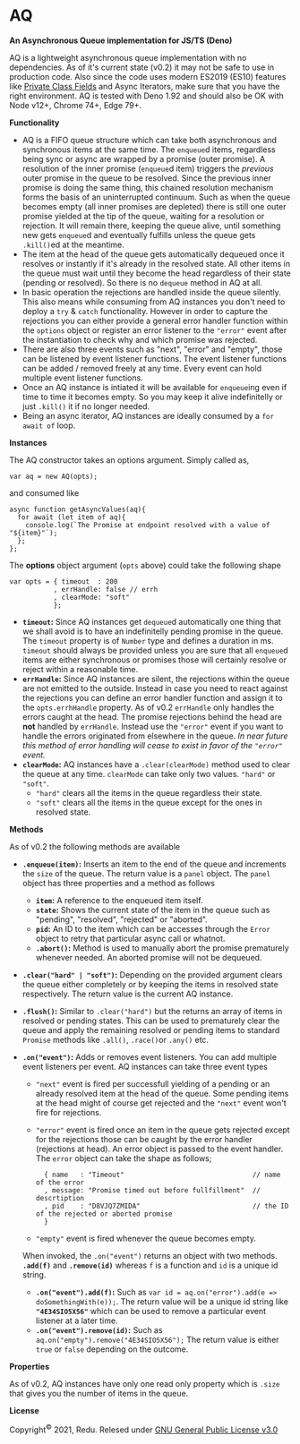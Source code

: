 # AQ

**An Asynchronous Queue implementation for JS/TS (Deno)**

AQ is a lightweight asynchronous queue implementation with no dependencies. As of it's current state (v0.2) it may not be safe to use in production code. Also since the code uses modern ES2019 (ES10) features like [Private Class Fields](https://developer.mozilla.org/en-US/docs/Web/JavaScript/Reference/Classes/Private_class_fields) and Async Iterators, make sure that you have the right environment. AQ is tested with Deno 1.92 and should also be OK with Node v12+, Chrome 74+, Edge 79+.

**Functionality**

- AQ is a FIFO queue structure which can take both asynchronous and synchronous items at the same time. The `enqueue`d items, regardless being sync or async are wrapped by a promise (outer promise). A resolution of the inner promise (`enqueue`d item) triggers the *previous* outer promise in the queue to be resolved. Since the previous inner promise is doing the same thing, this chained resolution mechanism forms the basis of an uninterrupted continuum. Such as when the queue becomes empty (all inner promises are depleted) there is still one outer promise yielded at the tip of the queue, waiting for a resolution or rejection. It will remain there, keeping the queue alive, until something new gets `enqueue`d and eventually fulfills unless the queue gets `.kill()`ed at the meantime.
- The item at the head of the queue gets automatically dequeued once it resolves or instantly if it's already in the resolved state. All other items in the queue must wait until they become the head regardless of their state (pending or resolved). So there is no  `dequeue` method in AQ at all.
- In basic operation the rejections are handled inside the queue silently. This also means while consuming from AQ instances you don't need to deploy a `try` & `catch` functionality. However in order to capture the rejections you can either provide a general error handler function within the `options` object or register an error listener to the `"error"` event after the instantiation to check why and which promise was rejected.
- There are also three events such as "next", "error" and "empty", those can be listened by event listener functions. The event listener functions can be added / removed freely at any time. Every event can hold multiple event listener functions.
- Once an AQ instance is intiated it will be available for `enqueue`ing even if time to time it becomes empty. So you may keep it alive indefinitelly or just `.kill()` it if no longer needed.
- Being an async iterator, AQ instances are ideally consumed by a `for await of` loop.

**Instances**

The AQ constructor takes an options argument. Simply called as,

    var aq = new AQ(opts);

and consumed like

	async function getAsyncValues(aq){
	  for await (let item of aq){
	    console.log(`The Promise at endpoint resolved with a value of "${item}"`);
	  };
	};

The **options** object argument (`opts` above) could take the following shape

    var opts = { timeout  : 200
               , errHandle: false // errh
               , clearMode: "soft"
               };

- **`timeout`:** Since AQ instances get `dequeue`d automatically one thing that we shall avoid is to have an indefinitelly pending promise in the queue. The `timeout` property is of `Number` type and defines a duration in ms. `timeout` should always be provided unless you are sure that all `enqueue`d items are either synchronous or promises those will certainly resolve or reject within a reasonable time.
- **`errHandle`:** Since AQ instances are silent, the rejections within the queue are not emitted to the outside. Instead in case you need to react against the rejections you can define an error handler function and assign it to the `opts.errhHandle` property. As of v0.2 `errHandle` only handles the errors caught at the head. The promise rejections behind the head are **not** handled by `errHandle`. Instead use the `"error"` event if you want to handle the errors originated from elsewhere in the queue. *In near future this method of error handling will cease to exist in favor of the `"error"` event.*
- **`clearMode`:** AQ instances have a `.clear(clearMode)` method used to clear the queue at any time. `clearMode` can take only two values. `"hard"` or `"soft"`.
    - `"hard"` clears all the items in the queue regardless their state.
    - `"soft"` clears all the items in the queue except for the ones in resolved state.

**Methods**

As of v0.2 the following methods are available

- **`.enqueue(item)`:** Inserts an item to the end of the queue and increments the `size` of the queue. The return value is a `panel` object. The `panel` object has three properties and a method as follows
    - **`item`:** A reference to the enqueued item itself.
    - **`state`:** Shows the current state of the item in the queue such as "pending", "resolved", "rejected" or "aborted". 
    - **`pid`:**  An ID to the item which can be accesses through the `Error` object to retry that particular async call or whatnot.
    - **`.abort()`:** Method is used to manually abort the promise prematurely whenever needed. An aborted promise will not be dequeued.
- **`.clear("hard" | "soft")`:** Depending on the provided argument clears the queue either completely or by keeping the items in resolved state respectively. The return value is the current AQ instance.
- **`.flush()`:** Similar to `.clear("hard")` but the returns an array of items in resolved or pending states. This can be used to prematurely clear the queue and apply the remaining resolved or pending items to standard `Promise` methods like `.all()`, `.race()`or `.any()` etc.
- **`.on("event")`:** Adds or removes event listeners. You can add multiple event listeners per event. AQ instances can take three event types
    - `"next"` event is fired per successfull yielding of a pending or an already resolved item at the head of the queue. Some pending items at the head might of course get rejected and the `"next"` event won't fire for rejections.
    - `"error"` event is fired once an item in the queue gets rejected except for the rejections those can be caught by the error handler (rejections at head). An error object is passed to the event handler. The `error` object can take the shape as follows;

            { name   : "Timeout"                                // name of the error
            , message: "Promise timed out before fullfillment"  // descrtiption
            , pid    : "D8VJQ7ZMIDA"                            // the ID of the rejected or aborted promise
            }

    - `"empty"` event is fired whenever the queue becomes empty.

    When invoked, the `.on("event")` returns an object with two methods. **`.add(f)`** and **`.remove(id)`** whereas `f` is a function and `id` is a unique id string.

    - **`.on("event").add(f)`:** Such as `var id = aq.on("error").add(e => doSomethingWith(e));`. The return value will be a unique id string like **`"4E34SIO5X56"`** which can be used to remove a particular event listener at a later time.
    - **`.on("event").remove(id)`:** Such as `aq.on("empty").remove("4E34SIO5X56");` The return value is either `true` or `false` depending on the outcome.


**Properties**

As of v0.2, AQ instances have only one read only property which is `.size` that gives you the number of items in the queue.

**License**

Copyright<sup>©</sup> 2021, Redu. Relesed under [GNU General Public License v3.0](https://choosealicense.com/licenses/gpl-3.0/)